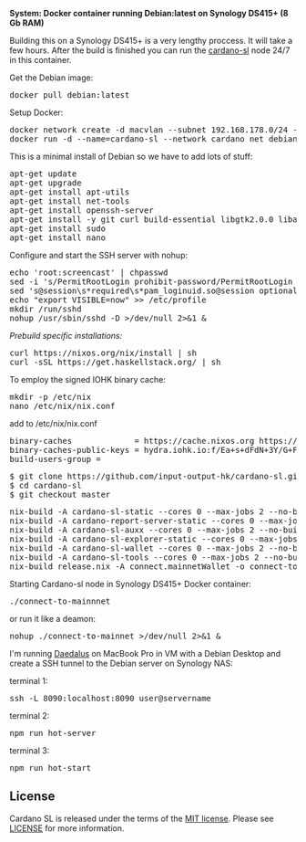**System: Docker container running Debian:latest on Synology DS415+ (8 Gb RAM)**

Building this on a Synology DS415+ is a very lengthy proccess. It will take a few hours. After the build is finished you can run the [cardano-sl](https://github.com/input-output-hk/cardano-sl) node 24/7 in this container.

Get the Debian image:
<pre>
docker pull debian:latest
</pre>

Setup Docker:
<pre>
docker network create -d macvlan --subnet 192.168.178.0/24 --ip-range 192.168.178.250/3 --gateway 192.168.178.1 -o parent=ovs_eth0 cardano_net
docker run -d --name=cardano-sl --network cardano_net debian:latest tail -f /dev/null
</pre>


This is a minimal install of Debian so we have to add lots of stuff:
<pre>
apt-get update
apt-get upgrade
apt-get install apt-utils
apt-get install net-tools
apt-get install openssh-server
apt-get install -y git curl build-essential libgtk2.0.0 libasound2 libnotify-bin libgconf-2-4 libnss3 libxss1
apt-get install sudo
apt-get install nano
</pre>

Configure and start the SSH server with nohup:
<pre>
echo 'root:screencast' | chpasswd
sed -i 's/PermitRootLogin prohibit-password/PermitRootLogin yes/' /etc/ssh/sshd_config
sed 's@session\s*required\s*pam_loginuid.so@session optional pam_loginuid.so@g' -i /etc/pam.d/sshd
echo "export VISIBLE=now" >> /etc/profile
mkdir /run/sshd
nohup /usr/sbin/sshd -D >/dev/null 2>&1 &
</pre>

_Prebuild specific installations:_
<pre>
curl https://nixos.org/nix/install | sh
curl -sSL https://get.haskellstack.org/ | sh
</pre>

To employ the signed IOHK binary cache:
<pre>
mkdir -p /etc/nix
nano /etc/nix/nix.conf
</pre>

add to /etc/nix/nix.conf
<pre>
binary-caches             = https://cache.nixos.org https://hydra.iohk.io
binary-caches-public-keys = hydra.iohk.io:f/Ea+s+dFdN+3Y/G+FDgSq+a5NEWhJGzdjvKNGv0/EQ=
build-users-group =
</pre>

<pre>
$ git clone https://github.com/input-output-hk/cardano-sl.git
$ cd cardano-sl
$ git checkout master
</pre>

<pre>
nix-build -A cardano-sl-static --cores 0 --max-jobs 2 --no-build-output --out-link cardano-sl-1.0
nix-build -A cardano-report-server-static --cores 0 --max-jobs 2 --no-build-output --out-link cardano-sl-1.0
nix-build -A cardano-sl-auxx --cores 0 --max-jobs 2 --no-build-output --out-link cardano-sl-1.0
nix-build -A cardano-sl-explorer-static --cores 0 --max-jobs 2 --no-build-output --out-link cardano-sl-1.0
nix-build -A cardano-sl-wallet --cores 0 --max-jobs 2 --no-build-output --out-link cardano-sl-1.0
nix-build -A cardano-sl-tools --cores 0 --max-jobs 2 --no-build-output --out-link cardano-sl-1.0
nix-build release.nix -A connect.mainnetWallet -o connect-to-mainnet
</pre>

Starting Cardano-sl node in Synology DS415+ Docker container:
<pre>
./connect-to-mainnnet
</pre>
or run it like a deamon:
<pre>nohup ./connect-to-mainnet >/dev/null 2>&1 &</pre>


I'm running [Daedalus](https://github.com/input-output-hk/daedalus) on MacBook Pro in VM with a Debian Desktop and create a SSH tunnel to the Debian server on Synology NAS:

terminal 1:
<pre>
ssh -L 8090:localhost:8090 user@servername
</pre>
terminal 2:
<pre>
npm run hot-server
</pre>
terminal 3:
<pre>
npm run hot-start
</pre>

## License
Cardano SL is released under the terms of the [MIT license](https://opensource.org/licenses/MIT). Please see [LICENSE](https://github.com/input-output-hk/cardano-sl/blob/master/LICENSE) for more information.

